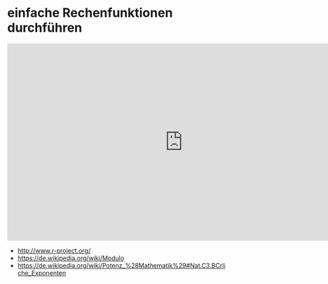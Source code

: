# einfache Rechenfunktionen durchführen

<iframe width="800" height="450" src="https://www.youtube-nocookie.com/embed/wPfxNas-4-M?showinfo=0" frameborder="0" allowfullscreen></iframe>

* http://www.r-project.org/
* https://de.wikipedia.org/wiki/Modulo
* https://de.wikipedia.org/wiki/Potenz_%28Mathematik%29#Nat.C3.BCrliche_Exponenten

